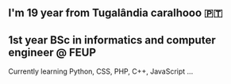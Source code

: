  I'm 19 year from Tugalândia caralhooo 🇵🇹
 ---
 1st year BSc in informatics and computer engineer @ FEUP
 ---
 Currently learning Python, CSS, PHP, C++, JavaScript ...

<!--
**diogoptx/diogoptx** is a ✨ _special_ ✨ repository because its `README.md` (this file) appears on your GitHub profile.

Here are some ideas to get you started:

- 🔭 I’m currently working on ...
- 🌱 I’m currently learning ...
- 👯 I’m looking to collaborate on ...
- 🤔 I’m looking for help with ...
- 💬 Ask me about ...
- 📫 How to reach me: ...
- 😄 Pronouns: ...
- ⚡ Fun fact: ...
-->
